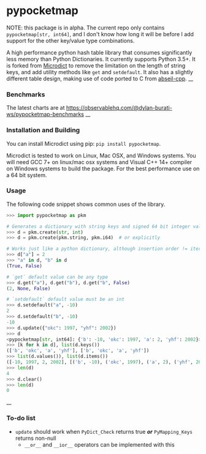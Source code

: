 # pypocketmap

NOTE: this package is in alpha. The current repo only contains
`pypocketmap[str, int64]`, and I don't know how long it will be before
I add support for the other key/value type combinations.

A high performance python hash table library that consumes significantly less
memory than Python Dictionaries. It currently supports Python 3.5+. It is forked from
[Microdict](https://github.com/touqir14/Microdict) to remove the limitation on the
length of string keys, and add utility methods like `get` and `setdefault`.
It also has a slightly different table design, making use of code ported to
C from [abseil-cpp](https://github.com/abseil/abseil-cpp).
__
### Benchmarks
The latest charts are at https://observablehq.com/@dylan-burati-ws/pypocketmap-benchmarks
__
### Installation and Building
You can install Microdict using pip: `pip install pypocketmap`.

Microdict is tested to work on Linux, Mac OSX, and Windows systems. You will need
GCC 7+ on linux/mac osx systems and Visual C++ 14+ compiler on Windows systems to
build the package. For the best performance use on a 64 bit system.

### Usage
The following code snippet shows common uses of the library.

```python
>>> import pypocketmap as pkm

# Generates a dictionary with string keys and signed 64 bit integer values.
>>> d = pkm.create(str, int)
>>> d = pkm.create(pkm.string, pkm.i64)  # or explicitly

# Works just like a python dictionary, although insertion order != iteration order
>>> d["a"] = 2
>>> "a" in d, "b" in d
(True, False)

# `get` default value can be any type
>>> d.get("a"), d.get("b"), d.get("b", False)
(2, None, False)

# `setdefault` default value must be an int
>>> d.setdefault("a", -10)
2
>>> d.setdefault("b", -10)
-10
>>> d.update({"okc": 1997, "yhf": 2002})
>>> d
<pypocketmap[str, int64]: {'b': -10, 'okc': 1997, 'a': 2, 'yhf': 2002}>
>>> [k for k in d], list(d.keys())
(['b', 'okc', 'a', 'yhf'], ['b', 'okc', 'a', 'yhf'])
>>> list(d.values()), list(d.items())
([-10, 1997, 2, 2002], [('b', -10), ('okc', 1997), ('a', 2), ('yhf', 2002)])
>>> len(d)
4
>>> d.clear()
>>> len(d)
0

```
__
### To-do list

- `update` should work when `PyDict_Check` returns true ***or*** `PyMapping_Keys` returns non-null
    - `__or__` and `__ior__` operators can be implemented with this
